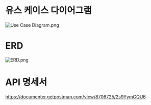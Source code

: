 # 유스 케이스 다이어그램
![Use Case Diagram.png](..%2FUse%20Case%20Diagram.png)
# ERD
![ERD.png](..%2FERD.png)
# API 명세서
https://documenter.getpostman.com/view/8706725/2s9YymGQU6